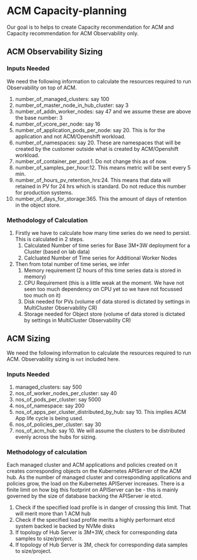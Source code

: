 # ACM Capacity-planning
Our goal is to helps to create Capacity recommendation for ACM and Capacity recommendation for ACM Observability only.

## ACM Observability Sizing

### Inputs Needed
We need the following information to calculate the resources required to run Observability on top of ACM.

1. number_of_managed_clusters: say 100
1. number_of_master_node_in_hub_cluster: say 3
1. number_of_addn_worker_nodes: say 47 and we assume these are above the base number: 3
1. number_of_vcore_per_node: say 16
1. number_of_application_pods_per_node: say 20. This is for the application and not ACM/Openshift workload.
1. number_of_namespaces: say 20. These are namespaces that will be created by the customer outside what is created by ACM/Openshift workload.
1. number_of_container_per_pod:1. Do not change this as of now.
1. number_of_samples_per_hour:12. This means metric will be sent every 5 min.
1. number_of_hours_pv_retention_hrs:24. This means that data will retained in PV for 24 hrs which is standard. Do not reduce this number for production systems.
1. number_of_days_for_storage:365. This the amount of days of retention in the object store.


### Methodology of Calculation
1. Firstly we have to calculate how many time series do we need to persist. This is calculated in 2 steps.
    1. Calculated Number of time series for Base 3M+3W deployment for a Cluster (based on lab data)
    1. Calcluated Number of Time series for Additional Worker Nodes
1. Then from total number of time series, we infer
    1. Memory requirement (2 hours of this time series data is stored in memory)
    1. CPU Requirement (this is a little weak at the moment. We have not seen too much dependency on CPU yet so we have not focussed too much on it)
    1. Disk needed for PVs (volume of data stored is dictated by settings in MultiCluster Observability CR)
    1. Storage needed for Object store (volume of data stored is dictated by settings in MultiCluster Observability CR)


## ACM Sizing
We need the following information to calculate the resources required to run ACM. Observability sizing is `not` included here.

### Inputs Needed

1. managed_clusters: say 500
1. nos_of_worker_nodes_per_cluster: say 40 
1. nos_of_pods_per_cluster: say 5000
1. nos_of_namespace: say 200
1. nos_of_apps_per_cluster_distributed_by_hub: say 10. This implies ACM App life cycle is being used.
1. nos_of_policies_per_cluster: say 30
1. nos_of_acm_hub: say 10. We will assume the clusters to be distributed evenly across the hubs for sizing.


### Methodology of calculation
Each managed cluster and ACM applications and policies created on it creates corresponding objects on the Kubernetes APIServer of the ACM hub. As the number of managed cluster and corresponding applications and policies grow, the load on the Kubernetes APIServer increases. There is a finite limit on how big this footprint on APIServer can be - this is mainly governed by the size of database backing the APIServer ie etcd.

1. Check if the specified load profile is in danger of crossing this limit. That will merit more than 1 ACM hub
1. Check if the specified load profile merits a highly performant etcd system backed ie backed by NVMe disks
1. If topology of Hub Server is 3M+3W, check for corresponding data samples to size/project.
1. If topology of Hub Server is 3M, check for corresponding data samples to size/project.

